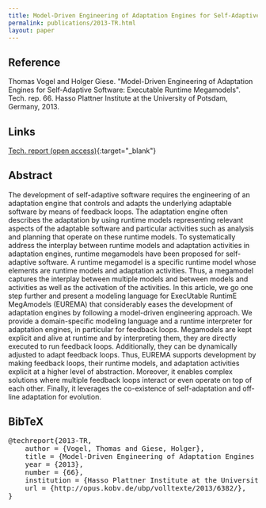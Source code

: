 ```yaml
---
title: Model-Driven Engineering of Adaptation Engines for Self-Adaptive Software&#058; Executable Runtime Megamodels
permalink: publications/2013-TR.html
layout: paper
---
```


## Reference
Thomas Vogel and Holger Giese. "Model-Driven Engineering of Adaptation Engines for Self-Adaptive Software: Executable Runtime Megamodels". Tech. rep. 66. Hasso Plattner Institute at the University of Potsdam, Germany, 2013.

## Links
[Tech. report (open access)](http://opus.kobv.de/ubp/volltexte/2013/6382/){:target="_blank"}

## Abstract
The development of self-adaptive software requires the engineering of an adaptation engine that controls and adapts the underlying adaptable software by means of feedback loops. The adaptation engine often describes the adaptation by using runtime models representing relevant aspects of the adaptable software and particular activities such as analysis and planning that operate on these runtime models. To systematically address the interplay between runtime models and adaptation activities in adaptation engines, runtime megamodels have been proposed for self-adaptive software. A runtime megamodel is a specific runtime model whose elements are runtime models and adaptation activities. Thus, a megamodel captures the interplay between multiple models and between models and activities as well as the activation of the activities. In this article, we go one step further and present a modeling language for ExecUtable RuntimE MegAmodels (EUREMA) that considerably eases the development of adaptation engines by following a model-driven engineering approach. We provide a domain-specific modeling language and a runtime interpreter for adaptation engines, in particular for feedback loops. Megamodels are kept explicit and alive at runtime and by interpreting them, they are directly executed to run feedback loops. Additionally, they can be dynamically adjusted to adapt feedback loops. Thus, EUREMA supports development by making feedback loops, their runtime models, and adaptation activities explicit at a higher level of abstraction. Moreover, it enables complex solutions where multiple feedback loops interact or even operate on top of each other. Finally, it leverages the co-existence of self-adaptation and off-line adaptation for evolution.

## BibTeX

<div class="bibtex">
<pre>@techreport{2013-TR,
    author = {Vogel, Thomas and Giese, Holger},
    title = {Model-Driven Engineering of Adaptation Engines for Self-Adaptive Software: Executable Runtime Megamodels},
    year = {2013},
    number = {66},
    institution = {Hasso Plattner Institute at the University of Potsdam, Germany},
    url = {http://opus.kobv.de/ubp/volltexte/2013/6382/},
}</pre>
</div>
